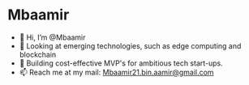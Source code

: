 # Mbaamir

- 👋 Hi, I’m @Mbaamir
- 👀 Looking at emerging technologies, such as edge computing and blockchain
- 🌱 Building cost-effective MVP's for ambitious tech start-ups.
- 📫 Reach me at my mail: Mbaamir21.bin.aamir@gmail.com
